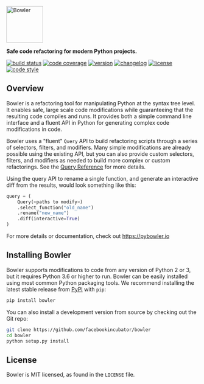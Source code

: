<a href="https://pybowler.io"><img alt="Bowler" height="96" src="https://github.com/facebookincubator/Bowler/raw/master/website/static/img/logo/Bowler_FullColor_DarkText.png" /></a>

**Safe code refactoring for modern Python projects.**

[![build status](https://travis-ci.com/facebookincubator/Bowler.svg?branch=master)](https://travis-ci.com/facebookincubator/Bowler)
[![code coverage](https://img.shields.io/codecov/c/github/facebookincubator/Bowler)](https://codecov.io/gh/facebookincubator/Bowler)
[![version](https://img.shields.io/pypi/v/bowler.svg)](https://pypi.org/project/bowler)
[![changelog](https://img.shields.io/badge/change-log-blue.svg)](https://github.com/facebookincubator/bowler/blob/master/CHANGELOG.md)
[![license](https://img.shields.io/pypi/l/bowler.svg)](https://github.com/facebookincubator/bowler/blob/master/LICENSE)
[![code style](https://img.shields.io/badge/code%20style-black-000000.svg)](https://github.com/ambv/black)


Overview
--------

Bowler is a refactoring tool for manipulating Python at the syntax tree level. It enables
safe, large scale code modifications while guaranteeing that the resulting code compiles
and runs. It provides both a simple command line interface and a fluent API in Python for
generating complex code modifications in code.

Bowler uses a "fluent" `Query` API to build refactoring scripts through a series
of selectors, filters, and modifiers.  Many simple modifications are already possible
using the existing API, but you can also provide custom selectors, filters, and
modifiers as needed to build more complex or custom refactorings.  See the
[Query Reference](https://pybowler.io/docs/api-query) for more details.

Using the query API to rename a single function, and generate an interactive diff from
the results, would look something like this:

```python
query = (
    Query(<paths to modify>)
    .select_function("old_name")
    .rename("new_name")
    .diff(interactive=True)
)
```

For more details or documentation, check out https://pybowler.io


Installing Bowler
-----------------

Bowler supports modifications to code from any version of Python 2 or 3, but it
requires Python 3.6 or higher to run. Bowler can be easily installed using most common
Python packaging tools. We recommend installing the latest stable release from
[PyPI][] with `pip`:

```bash
pip install bowler
```

You can also install a development version from source by checking out the Git repo:

```bash
git clone https://github.com/facebookincubator/bowler
cd bowler
python setup.py install
```


License
-------

Bowler is MIT licensed, as found in the `LICENSE` file.


[PyPI]: https://pypi.org/p/bowler
